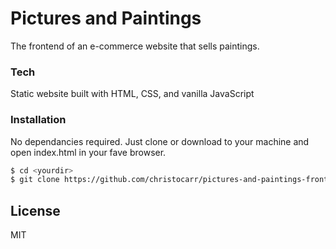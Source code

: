# Pictures and Paintings
The frontend of an e-commerce website that sells paintings.

### Tech
Static website built with HTML, CSS, and vanilla JavaScript

### Installation

No dependancies required. Just clone or download to your machine and open index.html in your fave browser.

```sh
$ cd <yourdir>
$ git clone https://github.com/christocarr/pictures-and-paintings-frontend.git
```

License
----
MIT
